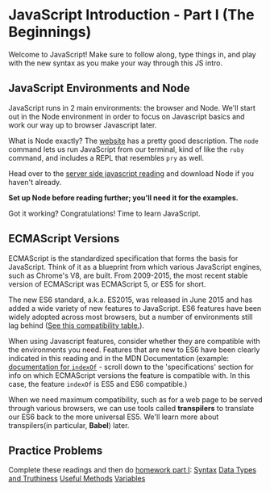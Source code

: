 # JavaScript Introduction - Part I (The Beginnings)

Welcome to JavaScript! Make sure to follow along, type things in, and play with the new syntax as you make your way through this JS intro.

## JavaScript Environments and Node

JavaScript runs in 2 main environments: the browser and Node. We'll start out in the Node environment in order to focus on Javascript basics and work our way up to browser Javascript later.

What is Node exactly? The [website](https://nodejs.org/en/) has a pretty good description. The `node` command lets us run JavaScript from our terminal, kind of like the `ruby` command, and includes a REPL that resembles `pry` as well.

Head over to the [server side javascript reading][server-side-javascript] and download Node if you haven't already.

**Set up Node before reading further; you'll need it for the examples.**

Got it working? Congratulations! Time to learn JavaScript.

[server-side-javascript]:./server-side-javascript.md

## ECMAScript Versions

ECMAScript is the standardized specification that forms the basis for JavaScript. Think of it as a blueprint from which various JavaScript engines, such as Chrome's V8, are built. From 2009-2015, the most recent stable version of ECMAScript was ECMAScript 5, or ES5 for short.

The new ES6 standard, a.k.a. ES2015, was released in June 2015 and has added a wide variety of new features to JavaScript. ES6 features have been widely adopted across most browsers, but a number of environments still lag behind ([See this compatibility table.](http://kangax.github.io/compat-table/es6/)).

When using Javascript features, consider whether they are compatible with the environments you need. Features that are new to ES6 have been clearly indicated in this reading and in the MDN Documentation (example: [documentation for `indexOf`](https://developer.mozilla.org/en-US/docs/Web/JavaScript/Reference/Global_Objects/Array/indexOf) - scroll down to the 'specifications' section for info on which ECMAScript versions the feature is compatible with. In this case, the feature `indexOf` is ES5 and ES6 compatible.)

When we need maximum compatibility, such as for a web page to be served through various browsers, we can use tools called **transpilers** to translate our ES6 back to the more universal ES5. We'll learn more about transpilers(in particular, **Babel**)  later.

## Practice Problems

Complete these readings and then do [homework part I][intro-js-homework]:
[Syntax](syntax.md)
[Data Types and Truthiness](data_types_and_truthiness.md)
[Useful Methods](useful_methods.md)
[Variables](variables.md)



[intro-js-homework]: ../homeworks/questions/js_intro.md
[mdn-let]: https://developer.mozilla.org/en-US/docs/Web/JavaScript/Reference/Statements/let
